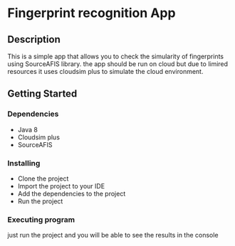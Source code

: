 # Fingerprint recognition App

## Description

This is a simple app that allows you to check the simularity of fingerprints using SourceAFIS library.
the app should be run on cloud but due to limired resources it uses cloudsim plus to simulate the cloud environment.

## Getting Started

### Dependencies

* Java 8
* Cloudsim plus
* SourceAFIS

### Installing

* Clone the project
* Import the project to your IDE
* Add the dependencies to the project
* Run the project

### Executing program

just run the project and you will be able to see the results in the console
